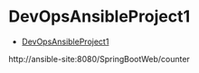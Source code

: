 # DevOpsAnsibleProject1

- [DevOpsAnsibleProject1](#devopsansibleproject1)



http://ansible-site:8080/SpringBootWeb/counter